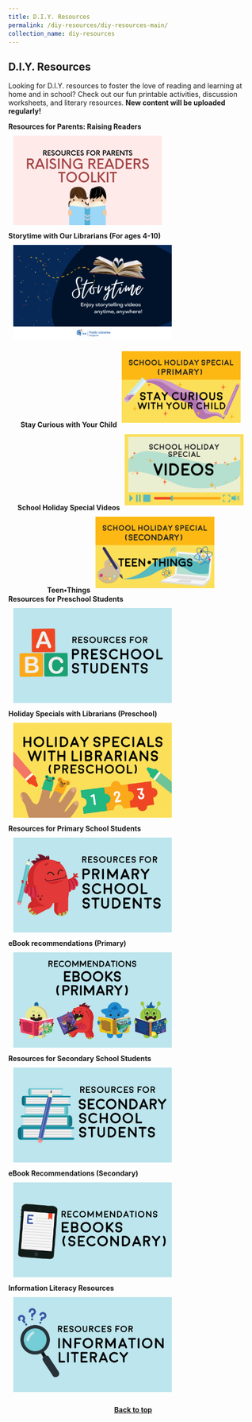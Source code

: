 ```yaml
---
title: D.I.Y. Resources
permalink: /diy-resources/diy-resources-main/
collection_name: diy-resources
---
```



## **D.I.Y. Resources**

Looking for D.I.Y. resources to foster the love of reading and learning at home and in school? Check out our fun printable activities, discussion worksheets, and literary resources. **New content will be uploaded regularly!**

<div class="wrapper" style="width: 100%;">
<div class="container" style="display: flex; margin: auto; align-content: flex-start; width: inherit; flex-wrap: wrap">  
	<div class="image-container" style="margin: auto;">
		<b>Resources for Parents: Raising Readers</b><a href="/diy-resources/primary/primary-main#engage-my-child-in-reading"><img src="/images/diyresources/raising-readers-toolkit-button.png" style="max-width: 25rem; padding: 10px; margin: auto;"></a>
	</div>
	<div class="image-container" style="margin: auto;">
		<b>Storytime with Our Librarians (For ages 4-10)</b><a href="/diy-resources/storytime/storytime-main"><img src="/images/diyresources/storytime-button.png" style="max-width: 20rem; padding: 10px; margin: auto;"></a>
	</div>
		<div class="image-container" style="margin: auto;">
			<b>Stay Curious with Your Child</b><a href="/diy-resources/primary/stay-curious-with-your-child"><img src="/images/diyresources/dr-holiday-primary.png" style="max-width: 15rem; padding: 10px; margin: auto;"></a>
	</div>
		<div class="image-container" style="margin: auto;">
			<b>School Holiday Special Videos</b><a href="/diy-resources/primary/shs-videos"><img src="/images/diyresources/shs-videos-button.png" style="max-width: 15rem; padding: 10px; margin: auto;"></a>
	</div>
		<div class="image-container" style="margin: auto;">
			<b>Teen•Things</b><a href="/diy-resources/secondary/teen-things"><img src="/images/diyresources/dr-holiday-secondary-amended.png" style="max-width: 15rem; padding: 10px; margin: auto;"></a>
	</div>
		<div class="image-container" style="margin: auto;">
			<b>Resources for Preschool Students</b><a href="/diy-resources/preschool/preschool-main"><img src="/images/diyresources/dr_preschool.png" style="max-width: 20rem; padding: 10px; margin: auto;"></a>
	</div>
		<div class="image-container" style="margin: auto;">
			<b>Holiday Specials with Librarians (Preschool)</b><a href="/diy-resources/preschool/preschool-holiday-special"><img src="/images/diyresources/dr-holiday-preschool.png" style="max-width: 20rem; padding: 10px; margin: auto;"></a>
	</div>
		<div class="image-container" style="margin: auto;">
			<b>Resources for Primary School Students</b><a href="/diy-resources/primary/primary-main"><img src="/images/diyresources/dr_primary-school-resources.png" style="max-width: 20rem; padding: 10px; margin: auto;"></a>
	</div>
		<div class="image-container" style="margin: auto;">
			<b>eBook recommendations (Primary)</b><a href="https://eresources.nlb.gov.sg/ereads/DiscoveReads/All?level=p"><img src="/images/diyresources/dr_primary-ebooks.png" style="max-width: 20rem; padding: 10px; margin: auto;"></a>
	</div>
		<div class="image-container" style="margin: auto;">
			<b>Resources for Secondary School Students</b><a href="/diy-resources/secondary/secondary-main"><img src="/images/diyresources/dr_secondary-school-resources.png" style="max-width: 20rem; padding: 10px; margin: auto;"></a>
	</div>
		<div class="image-container" style="margin: auto;">
			<b>eBook Recommendations (Secondary)</b><a href="https://eresources.nlb.gov.sg/ereads/DiscoveReads/All?level=s"><img src="/images/diyresources/dr_secondary-ebooks.png" style="max-width: 20rem; padding: 10px; margin: auto;"></a>
	</div>
		<div class="image-container" style="margin: auto;">
			<b>Information Literacy Resources</b><a href="/services/other-services/sure"><img src="/images/diyresources/dr_info-lit-resources.png" style="max-width: 20rem; padding: 10px; margin: auto;"></a>
	</div>
</div>
</div>

<p style="text-align: center;"><b><a href="#top">Back to top</a></b></p>